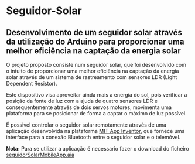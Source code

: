 # Seguidor-Solar
## Desenvolvimento de um seguidor solar através da utilização do Arduino para proporcionar uma melhor eficiência na captação da energia solar

O projeto proposto consiste num seguidor solar, que foi desenvolvido com o intuito de proporcionar uma melhor eficiência na captação da energia solar através de um sistema de rastreamento com sensores LDR (Light Dependent Resistor).

Este dispositivo visa aproveitar ainda mais a energia do sol, pois verificar a posição da fonte de luz com a ajuda de quatro sensores LDR e consequentemente através de dois servos motores, movimenta uma plataforma para se posicionar de forma a captar o máximo de luz possível.

É possivel controlar o seguidor solar remotamente através de uma aplicação desenvolvida na plataforma [MIT App Inventor](https://appinventor.mit.edu/), que fornece uma interface para a conexão Bluetooth entre o seguidor solar e o telemóvel.

**Nota:** Para se utilizar a aplicação é necessario fazer o download do ficheiro [seguidorSolarMobileApp.aia]([SeguidorSolar/seguidorSolarMobileApp.aia](https://github.com/D1ogoCS/Seguidor-Solar/raw/main/SeguidorSolar/seguidorSolarMobileApp.aia))

